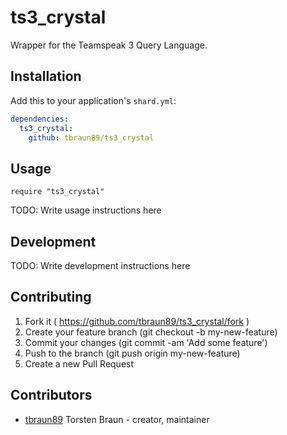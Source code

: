 # ts3_crystal

Wrapper for the Teamspeak 3 Query Language.

## Installation

Add this to your application's `shard.yml`:

```yaml
dependencies:
  ts3_crystal:
    github: tbraun89/ts3_crystal
```

## Usage

```crystal
require "ts3_crystal"
```

TODO: Write usage instructions here

## Development

TODO: Write development instructions here

## Contributing

1. Fork it ( https://github.com/tbraun89/ts3_crystal/fork )
2. Create your feature branch (git checkout -b my-new-feature)
3. Commit your changes (git commit -am 'Add some feature')
4. Push to the branch (git push origin my-new-feature)
5. Create a new Pull Request

## Contributors

- [tbraun89](https://github.com/tbraun89) Torsten Braun - creator, maintainer
